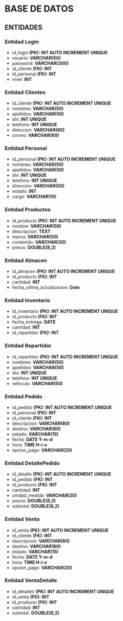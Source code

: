 # BASE DE DATOS

## ENTIDADES

### Entidad Login

- id_login **(PK): INT AUTO INCREMENT UNIQUE**
- usuario: **VARCHAR(50)**
- password: **VARCHAR(300)**
- id_cliente **(FK): INT**
- id_personal **(FK): INT**
- nivel: **INT**

### Entidad Clientes

- id_cliente **(PK): INT AUTO INCREMENT UNIQUE**
- nombres: **VARCHAR(50)**
- apellidos: **VARCHAR(50)**
- dni: **INT UNIQUE**
- telefono: **INT UNIQUE**
- direccion: **VARCHAR(60)**
- correo: **VARCHAR(60)**

### Entidad Personal

- id_personal **(PK): INT AUTO INCREMENT UNIQUE**
- nombres: **VARCHAR(50)**
- apellidos: **VARCHAR(50)**
- dni: **INT UNIQUE**
- telefono: **INT UNIQUE**
- direccion: **VARCHAR(50)**
- estado: **INT**
- cargo: **VARCHAR(10)**

### Entidad Productos

- id_producto **(PK): INT AUTO INCREMENT UNIQUE**
- nombre: **VARCHAR(50)**
- descripcion: **TEXT**
- marca: **VARCHAR(50)**
- contenido: **VARCHAR(30)**
- precio: **DOUBLE(8,2)**

### Entidad Almacen

- id_almacen **(PK): INT AUTO INCREMENT UNIQUE**
- id_producto **(FK): INT**
- cantidad: **INT**
- fecha_ultima_actualizacion: **Date**

### Entidad Inventario

- id_inventario **(PK): INT AUTO INCREMENT UNIQUE**
- id_producto **(FK): INT**
- fecha_entrega: **DATE**
- cantidad: **INT**
- id_repartidor **(FK): INT**

### Entidad Repartidor

- id_repartidor **(PK): INT AUTO INCREMENT UNIQUE**
- nombres: **VARCHAR(50)**
- apellidos: **VARCHAR(50)**
- dni: **INT UNIQUE**
- telefono: **INT UNIQUE**
- vehiculo: **VARCHAR(50)**

### Entidad Pedido

- id_pedido **(PK): INT AUTO INCREMENT UNIQUE**
- id_personal **(FK): INT**
- id_cliente **(FK): INT**
- descripcion: **VARCHAR(80)**
- destino: **VARCHAR(80)**
- estado: **VARCHAR(15)**
- fecha: **DATE Y-m-d**
- hora: **TIME H-i-s**
- opcion_pago: **VARCHAR(20)**

### Entidad DetallePedido

- id_detalle **(PK): INT AUTO INCREMENT UNIQUE**
- id_pedido **(FK): INT**
- id_producto **(FK): INT**
- cantidad: **INT**
- unidad_medida: **VARCHAR(20)**
- precio: **DOUBLE(8,2)**
- subtotal: **DOUBLE(8,2)**


### Entidad Venta

- id_venta **(PK): INT AUTO INCREMENT UNIQUE**
- id_cliente **(FK): INT**
- descripcion: **VARCHAR(80)**
- destino: **VARCHAR(80)**
- estado: **VARCHAR(15)**
- fecha: **DATE Y-m-d**
- hora: **TIME H-i-s**
- opcion_pago: **VARCHAR(20)**

### Entidad VentaDetalle

- id_detalleV **(PK): INT AUTO INCREMENT UNIQUE**
- id_venta **(FK): INT**
- id_producto **(FK): INT**
- cantidad: **INT**
- subtotal: **DOUBLE(8,2)**